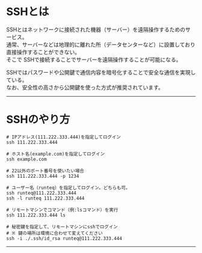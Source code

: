 # SSHとは
SSHとはネットワークに接続された機器（サーバー）を遠隔操作するためのサービス。  
通常、サーバーなどは地理的に離れた所（データセンターなど）に設置しており直接操作することができない。  
そこで SSHで接続することでサーバーを遠隔操作することが可能になる。
  
SSHではパスワードや公開鍵で通信内容を暗号化することで安全な通信を実現している。  
なお、安全性の高さから公開鍵を使った方式が推奨されています。
***

# SSHのやり方
~~~
# IPアドレス(111.222.333.444)を指定してログイン
ssh 111.222.333.444

# ホスト名(example.com)を指定してログイン
ssh example.com

# 22以外のポート番号を使いたい場合
ssh 111.222.333.444 -p 1234

# ユーザー名（runteq）を指定してログイン。どちらも可。
ssh runteq@111.222.333.444
ssh -l runteq 111.222.333.444

# リモートマシンでコマンド（例:lsコマンド）を実行
ssh 111.222.333.444 ls

# 秘密鍵を指定して、リモートマシンにsshでログイン
# ※ 鍵の場所は環境に合わせて変えてください
ssh -i ./.ssh/id_rsa runteq@111.222.333.444
~~~
***
